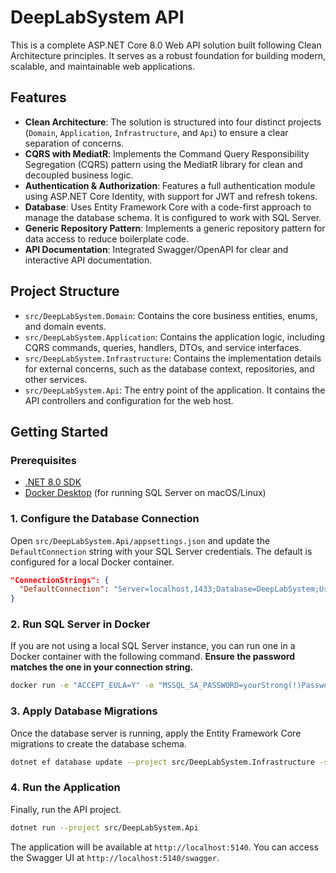 # DeepLabSystem API

This is a complete ASP.NET Core 8.0 Web API solution built following Clean Architecture principles. It serves as a robust foundation for building modern, scalable, and maintainable web applications.

## Features

- **Clean Architecture**: The solution is structured into four distinct projects (`Domain`, `Application`, `Infrastructure`, and `Api`) to ensure a clear separation of concerns.
- **CQRS with MediatR**: Implements the Command Query Responsibility Segregation (CQRS) pattern using the MediatR library for clean and decoupled business logic.
- **Authentication & Authorization**: Features a full authentication module using ASP.NET Core Identity, with support for JWT and refresh tokens.
- **Database**: Uses Entity Framework Core with a code-first approach to manage the database schema. It is configured to work with SQL Server.
- **Generic Repository Pattern**: Implements a generic repository pattern for data access to reduce boilerplate code.
- **API Documentation**: Integrated Swagger/OpenAPI for clear and interactive API documentation.

## Project Structure

- `src/DeepLabSystem.Domain`: Contains the core business entities, enums, and domain events.
- `src/DeepLabSystem.Application`: Contains the application logic, including CQRS commands, queries, handlers, DTOs, and service interfaces.
- `src/DeepLabSystem.Infrastructure`: Contains the implementation details for external concerns, such as the database context, repositories, and other services.
- `src/DeepLabSystem.Api`: The entry point of the application. It contains the API controllers and configuration for the web host.

## Getting Started

### Prerequisites

- [.NET 8.0 SDK](https://dotnet.microsoft.com/download/dotnet/8.0)
- [Docker Desktop](https://www.docker.com/products/docker-desktop) (for running SQL Server on macOS/Linux)

### 1. Configure the Database Connection

Open `src/DeepLabSystem.Api/appsettings.json` and update the `DefaultConnection` string with your SQL Server credentials. The default is configured for a local Docker container.

```json
"ConnectionStrings": {
  "DefaultConnection": "Server=localhost,1433;Database=DeepLabSystem;User Id=sa;Password=yourStrong(!)Password;MultipleActiveResultSets=true;TrustServerCertificate=True"
}
```

### 2. Run SQL Server in Docker

If you are not using a local SQL Server instance, you can run one in a Docker container with the following command. **Ensure the password matches the one in your connection string.**

```bash
docker run -e "ACCEPT_EULA=Y" -e "MSSQL_SA_PASSWORD=yourStrong(!)Password" -p 1433:1433 --name mssql-deeplab -d mcr.microsoft.com/mssql/server:2022-latest
```

### 3. Apply Database Migrations

Once the database server is running, apply the Entity Framework Core migrations to create the database schema.

```bash
dotnet ef database update --project src/DeepLabSystem.Infrastructure -s src/DeepLabSystem.Api
```

### 4. Run the Application

Finally, run the API project.

```bash
dotnet run --project src/DeepLabSystem.Api
```

The application will be available at `http://localhost:5140`. You can access the Swagger UI at `http://localhost:5140/swagger`.
